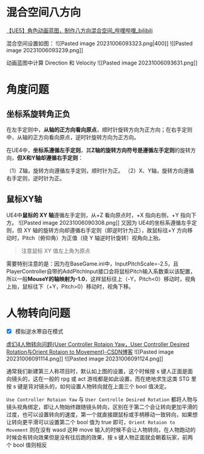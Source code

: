
# 混合空间八方向
[【UE5】角色动画蓝图，制作八方向混合空间_哔哩哔哩_bilibili](https://www.bilibili.com/video/BV1TG4y1V75k/?spm_id_from=333.337.top_right_bar_window_custom_collection.content.click)

混合空间设置如图：
![[Pasted image 20231006093323.png|400]]
![[Pasted image 20231006093239.png]]

动画蓝图中计算 Direction 和 Velocity
![[Pasted image 20231006093631.png]]
# 角度问题
## 坐标系旋转角正负

在左手定则中，**从轴的正方向看向原点**，顺时针旋转方向为正方向；在右手定则中，从轴的正方向看向原点，逆时针旋转方向为正方向。

在UE4中，**坐标系遵循左手定则**，其**Z轴的旋转方向符号是遵循左手定则**的旋转方向，**但X和Y轴却遵循右手定则**：

（1）Z轴，旋转方向遵循左手定则，顺时针为正。
（2）X、Y轴，旋转方向遵循右手定则，逆时针为正。

## 鼠标XY轴

UE4中**鼠标的 XY 轴**遵循左手定则，从+Z 看向原点时，+X 指向右侧，+Y 指向下方。
![[Pasted image 20231006090308.png]]
又因为 UE4的坐标系遵循左手定则，但 XY 轴的旋转方向却遵循右手定则（即逆时针为正），故鼠标往+Y 方向移动时，Pitch（俯仰角）为正值（绕 Y 轴逆时针旋转）视角向上抬。
>注意鼠标 XY 值左上角为原点

需要特别注意的是：因为在BaseGame.ini中，InputPitchScale=-2.5，且PlayerController自带的AddPitchInput接口会将鼠标Pitch输入系数乘以该配置，所以一般**MouseY的轴映射为-1.0**，这样鼠标往上（-Y，Pitch<0）移动时，视角上抬，鼠标往下（+Y，Pitch>0）移动时，视角下移。
# 人物转向问题
- [x] 模拟逆水寒自在模式

[虚幻4人物转向问题{User Controller Rotaion Yaw，User Controller Desired Rotation与Orient Rotaion to Movement}-CSDN博客](https://blog.csdn.net/u012249992/article/details/83186907)
![[Pasted image 20231006091114.png]]
![[Pasted image 20231006091124.png]]

通常我们新建第三人称项目时，默认如上图的设置，这个时候按 s 键人正面是面向镜头的，这在一般的 rpg 或 act 游戏都是如此设置，而在绝地求生这类 STG 里按 s 键是背对镜头的，如何设置人物转向就在上面三个 bool 值决定。

`Use Controller Rotaion Yaw` 与 `User Controlle Desired Rotation` 都将人物与镜头视角绑定，即让人物始终跟随镜头转向，区别在于第二个会让转向更加平滑的过度，也可以设置转向的速度，第一个就直接跟鼠标或手柄移动一致转向，如果想让转向更平滑可以设置第二个 bool 值为 true 即可，`Orient Rotaion to Movement` 则在没有 wasd 这种 move 输入的时候不会让人物转向，在人物跑动的时候会有转向效果但是没有往后跑的效果，按 s 键人物正面就会朝着玩家，前两个 bool 值则相反
